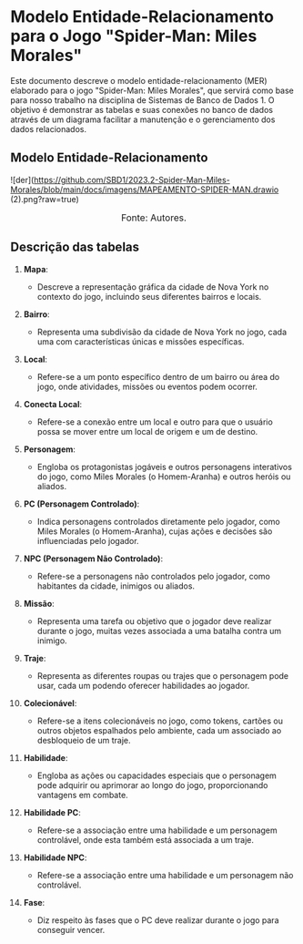 
# Modelo Entidade-Relacionamento para o Jogo "Spider-Man: Miles Morales"
Este documento descreve o modelo entidade-relacionamento (MER) elaborado para o jogo "Spider-Man: Miles Morales", que servirá como base para nosso trabalho na disciplina de Sistemas de Banco de Dados 1. O objetivo é demonstrar as tabelas e suas conexões no banco de dados através de um diagrama facilitar a manutenção e  o gerenciamento dos dados relacionados.

## Modelo Entidade-Relacionamento
![der](https://github.com/SBD1/2023.2-Spider-Man-Miles-Morales/blob/main/docs/imagens/MAPEAMENTO-SPIDER-MAN.drawio (2).png?raw=true)
<font size="3"><p style="text-align: center">Fonte: Autores.</p></font>

## Descrição das tabelas

1. **Mapa**:
   - Descreve a representação gráfica da cidade de Nova York no contexto do jogo, incluindo seus diferentes bairros e locais.

2. **Bairro**:
   - Representa uma subdivisão da cidade de Nova York no jogo, cada uma com características únicas e missões específicas.

3. **Local**:
   - Refere-se a um ponto específico dentro de um bairro ou área do jogo, onde atividades, missões ou eventos podem ocorrer.

3. **Conecta Local**:
   - Refere-se a conexão entre um local e outro para que o usuário possa se mover entre um local de origem e um de destino.

4. **Personagem**:
   - Engloba os protagonistas jogáveis e outros personagens interativos do jogo, como Miles Morales (o Homem-Aranha) e outros heróis ou aliados.

5. **PC (Personagem Controlado)**:
   - Indica personagens controlados diretamente pelo jogador, como Miles Morales (o Homem-Aranha), cujas ações e decisões são influenciadas pelo jogador.

6. **NPC (Personagem Não Controlado)**:
   - Refere-se a personagens não controlados pelo jogador, como habitantes da cidade, inimigos ou aliados.

7. **Missão**:
   - Representa uma tarefa ou objetivo que o jogador deve realizar durante o jogo, muitas vezes associada a uma batalha contra um inimigo.

9. **Traje**:
   - Representa as diferentes roupas ou trajes que o personagem pode usar, cada um podendo oferecer habilidades ao jogador.

10. **Colecionável**:
    - Refere-se a itens colecionáveis no jogo, como tokens, cartões ou outros objetos espalhados pelo ambiente, cada um associado ao desbloqueio de um traje.

11. **Habilidade**:
    - Engloba as ações ou capacidades especiais que o personagem pode adquirir ou aprimorar ao longo do jogo, proporcionando vantagens em combate.

11. **Habilidade PC**:
    - Refere-se a associação entre uma habilidade e um personagem controlável, onde esta também está associada a um traje.

11. **Habilidade NPC**:
    - Refere-se a associação entre uma habilidade e um personagem não controlável.

12. **Fase**:
    - Diz respeito às fases que o PC deve realizar durante o jogo para conseguir vencer.

